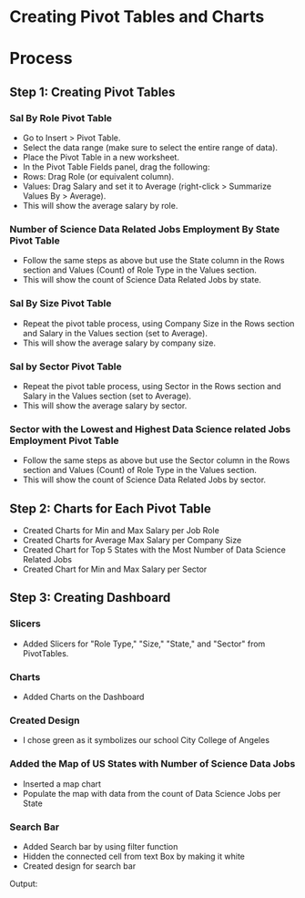 # Creating Pivot Tables and Charts

# Process

## Step 1: Creating Pivot Tables

### Sal By Role Pivot Table

- Go to Insert > Pivot Table.
- Select the data range (make sure to select the entire range of data).
- Place the Pivot Table in a new worksheet.
- In the Pivot Table Fields panel, drag the following:
- Rows: Drag Role (or equivalent column).
- Values: Drag Salary and set it to Average (right-click > Summarize Values By > Average).
- This will show the average salary by role.

### Number of Science Data Related Jobs Employment By State Pivot Table

- Follow the same steps as above but use the State column in the Rows section and Values (Count) of Role Type in the Values section.
- This will show the count of Science Data Related Jobs by state.

### Sal By Size Pivot Table

- Repeat the pivot table process, using Company Size in the Rows section and Salary in the Values section (set to Average).
- This will show the average salary by company size.

### Sal by Sector Pivot Table
- Repeat the pivot table process, using Sector in the Rows section and Salary in the Values section (set to Average).
- This will show the average salary by sector.

### Sector with the Lowest and Highest Data Science related Jobs Employment Pivot Table
- Follow the same steps as above but use the Sector column in the Rows section and Values (Count) of Role Type in the Values section.
- This will show the count of Science Data Related Jobs by sector.

## Step 2: Charts for Each Pivot Table

- Created Charts for Min and Max Salary per Job Role
- Created Charts for Average Max Salary per Company Size
- Created Chart for Top 5 States with the Most Number of Data Science Related Jobs
- Created Chart for Min and Max Salary per Sector

## Step 3: Creating Dashboard

### Slicers
- Added Slicers for "Role Type," "Size," "State," and "Sector" from PivotTables.

### Charts
- Added Charts on the Dashboard

### Created Design
- I chose green as it symbolizes our school City College of Angeles

### Added the Map of US States with Number of Science Data Jobs
- Inserted a map chart
- Populate the map with data from the count of Data Science Jobs per State

### Search Bar
- Added Search bar by using filter function
- Hidden the connected cell from text Box by making it white
- Created design for search bar

Output:
